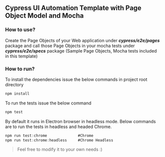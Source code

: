 ## Cypress UI Automation Template with Page Object Model and Mocha

### How to use?
Create the Page Objects of your Web application under **_cypress/e2e/pages_** package and call those Page Objects in your mocha tests under **_cypress/e2e/specs_** package (Sample Page Objects, Mocha tests included in this template)

### How to run?
To install the dependencies issue the below commands in project root directory
```javascript
npm install
``` 
To run the tests issue the below command
```javascript
npm test
``` 
By default it runs in Electron browser in headless mode. Below commands are to run the tests in headless and headed Chrome.
```javascript
npm run test:chrome              #Chrome 
npm run test:chrome:headless     #Chrome Headless
```

> Feel free to modify it to your own needs :)